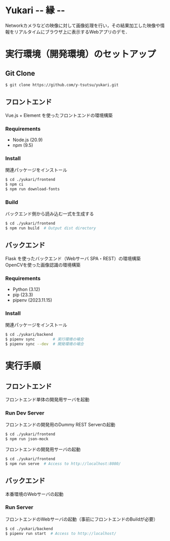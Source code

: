 # Yukari -- 縁 --

Networkカメラなどの映像に対して画像処理を行い，その結果加工した映像や情報をリアルタイムにブラウザ上に表示するWebアプリのデモ．

# 実行環境（開発環境）のセットアップ

## Git Clone

```sh
$ git clone https://github.com/y-tsutsu/yukari.git
```

## フロントエンド

Vue.js + Element を使ったフロントエンドの環境構築

### Requirements

* Node.js (20.9)
* npm (9.5)

### Install

関連パッケージをインストール

```sh
$ cd ./yukari/frontend
$ npm ci
$ npm run download-fonts
```

### Build

バックエンド側から読み込む一式を生成する

```sh
$ cd ./yukari/frontend
$ npm run build  # Output dist directory
```

## バックエンド

Flask を使ったバックエンド（Webサーバ SPA・REST）の環境構築  
OpenCVを使った画像認識の環境構築

### Requirements

* Python (3.12)
* pip (23.3)
* pipenv (2023.11.15)

### Install

関連パッケージをインストール

```sh
$ cd ./yukari/backend
$ pipenv sync        # 実行環境の場合
$ pipenv sync --dev  # 開発環境の場合
```

# 実行手順

## フロントエンド

フロントエンド単体の開発用サーバを起動

### Run Dev Server

フロントエンドの開発用のDummy REST Serverの起動

```sh
$ cd ./yukari/frontend
$ npm run json-mock
```

フロントエンドの開発用サーバの起動

```sh
$ cd ./yukari/frontend
$ npm run serve  # Access to http://localhost:8080/
```

## バックエンド

本番環境のWebサーバの起動

### Run Server

フロントエンドのWebサーバの起動（事前にフロントエンドのBuildが必要）

```sh
$ cd ./yukari/backend
$ pipenv run start  # Access to http://localhost/
```
